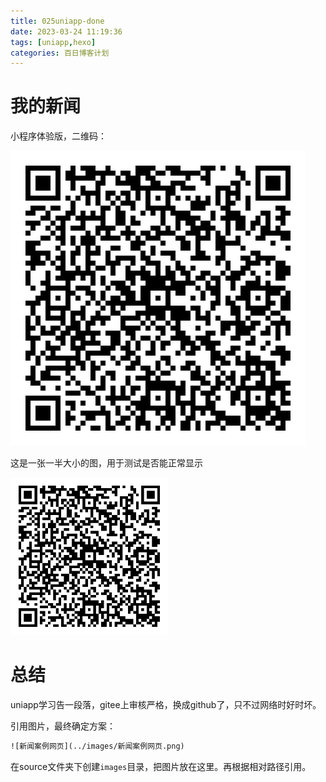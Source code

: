 ```yaml
---
title: 025uniapp-done
date: 2023-03-24 11:19:36
tags: [uniapp,hexo]
categories: 百日博客计划
---
```


# 我的新闻

小程序体验版，二维码：

![我的新闻](../images/我的新闻体验码.jpg)

这是一张一半大小的图，用于测试是否能正常显示

<img src="../images/我的新闻体验码.jpg" alt="我的新闻-缩略图" title="我的新闻-缩略图" style="width:50%">

# 总结

uniapp学习告一段落，gitee上审核严格，换成github了，只不过网络时好时坏。

引用图片，最终确定方案：
```html
![新闻案例网页](../images/新闻案例网页.png)
```
在source文件夹下创建`images`目录，把图片放在这里。再根据相对路径引用。